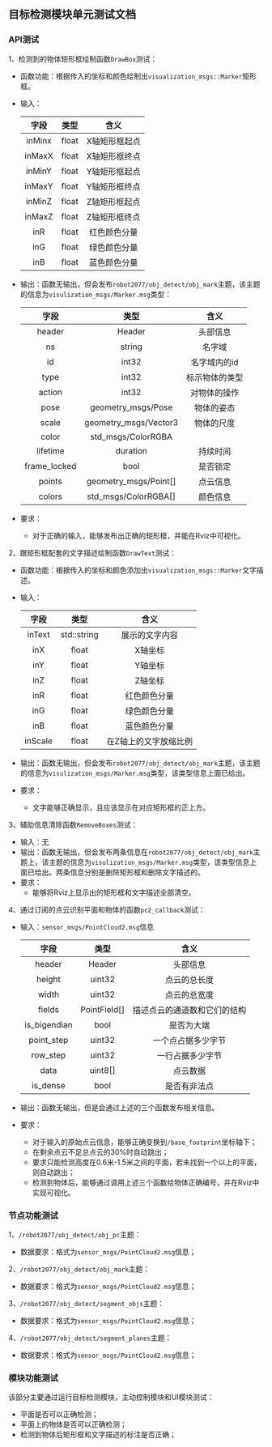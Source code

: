 ## 目标检测模块单元测试文档

### API测试

1、检测到的物体矩形框绘制函数`DrawBox`测试：

- 函数功能：根据传入的坐标和颜色绘制出`visualization_msgs::Marker`矩形框。

- 输入：

    |  字段  | 类型  |     含义      |
    | :----: | :---: | :-----------: |
    | inMinx | float | X轴矩形框起点 |
    | inMaxX | float | X轴矩形框终点 |
    | inMinY | float | Y轴矩形框起点 |
    | inMaxY | float | Y轴矩形框终点 |
    | inMinZ | float | Z轴矩形框起点 |
    | inMaxZ | float | Z轴矩形框终点 |
    |  inR   | float | 红色颜色分量  |
    |  inG   | float | 绿色颜色分量  |
    |  inB   | float | 蓝色颜色分量  |

- 输出：函数无输出，但会发布`robot2077/obj_detect/obj_mark`主题，该主题的信息为`visulization_msgs/Marker.msg`类型：

    |     字段     |         类型          |      含义      |
    | :----------: | :-------------------: | :------------: |
    |    header    |        Header         |    头部信息    |
    |      ns      |        string         |     名字域     |
    |      id      |         int32         |  名字域内的id  |
    |     type     |         int32         | 标示物体的类型 |
    |    action    |         int32         |  对物体的操作  |
    |     pose     |  geometry_msgs/Pose   |   物体的姿态   |
    |    scale     | geometry_msgs/Vector3 |   物体的尺度   |
    |    color     |  std_msgs/ColorRGBA   |                |
    |   lifetime   |       duration        |    持续时间    |
    | frame_locked |         bool          |    是否锁定    |
    |    points    | geometry_msgs/Point[] |    点云信息    |
    |    colors    | std_msgs/ColorRGBA[]  |    颜色信息    |

- 要求：

    - 对于正确的输入，能够发布出正确的矩形框，并能在Rviz中可视化。

2、跟矩形框配套的文字描述绘制函数`DrawText`测试：

- 函数功能：根据传入的坐标和颜色添加出`visualization_msgs::Marker`文字描述。

- 输入：

    |  字段   |    类型     |         含义          |
    | :-----: | :---------: | :-------------------: |
    | inText  | std::string |    展示的文字内容     |
    |   inX   |    float    |        X轴坐标        |
    |   inY   |    float    |        Y轴坐标        |
    |   inZ   |    float    |        Z轴坐标        |
    |   inR   |    float    |     红色颜色分量      |
    |   inG   |    float    |     绿色颜色分量      |
    |   inB   |    float    |     蓝色颜色分量      |
    | inScale |    float    | 在Z轴上的文字放缩比例 |

- 输出：函数无输出，但会发布`robot2077/obj_detect/obj_mark`主题，该主题的信息为`visulization_msgs/Marker.msg`类型，该类型信息上面已给出。

- 要求：

    - 文字能够正确显示，且应该显示在对应矩形框的正上方。

3、辅助信息清除函数`RemoveBoxes`测试：

- 输入：无
- 输出：函数无输出，但会发布两条信息在`robot2077/obj_detect/obj_mark`主题上，该主题的信息为`visulization_msgs/Marker.msg`类型，该类型信息上面已给出。两条信息分别是删除矩形框和删除文字描述的。
- 要求：
    - 能够将Rviz上显示出的矩形框和文字描述全部清空。

4、通过订阅的点云识别平面和物体的函数`pc2_callback`测试：

- 输入：`sensor_msgs/PointCloud2.msg`信息

    |     字段     |     类型     |             含义             |
    | :----------: | :----------: | :--------------------------: |
    |    header    |    Header    |           头部信息           |
    |    height    |    uint32    |         点云的总长度         |
    |    width     |    uint32    |         点云的总宽度         |
    |    fields    | PointField[] | 描述点云的通道数和它们的结构 |
    | is_bigendian |     bool     |          是否为大端          |
    |  point_step  |    uint32    |      一个点占据多少字节      |
    |   row_step   |    uint32    |       一行占据多少字节       |
    |     data     |   uint8[]    |           点云数据           |
    |   is_dense   |     bool     |         是否有非法点         |

- 输出：函数无输出，但是会通过上述的三个函数发布相关信息。

- 要求：

    - 对于输入的原始点云信息，能够正确变换到`/base_footprint`坐标轴下；
    - 在剩余点云不足总点云的30%时自动跳出；
    - 要求只能检测高度在0.6米-1.5米之间的平面，若未找到一个以上的平面，则自动跳出；
    - 检测到物体后，能够通过调用上述三个函数给物体正确编号，并在Rviz中实现可视化。

### 节点功能测试

1、`/robot2077/obj_detect/obj_pc`主题：

- 数据要求：格式为`sensor_msgs/PointCloud2.msg`信息；

2、`/robot2077/obj_detect/obj_mark`主题：

- 数据要求：格式为`sensor_msgs/PointCloud2.msg`信息；

3、`/robot2077/obj_detect/segment_objs`主题：

- 数据要求：格式为`sensor_msgs/PointCloud2.msg`信息；

4、`/robot2077/obj_detect/segment_planes`主题：

- 数据要求：格式为`sensor_msgs/PointCloud2.msg`信息；

### 模块功能测试

该部分主要通过运行目标检测模块，主动控制模块和UI模块测试：

- 平面是否可以正确检测；
- 平面上的物体是否可以正确检测；
- 检测到物体后矩形框和文字描述的标注是否正确；

